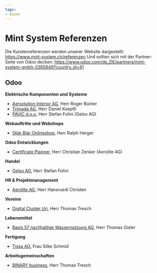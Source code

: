 ```yaml
---
tags:
- Asset
---
```

# Mint System Referenzen

Die Kundenreferenzen werden unserer Website dargestellt: https://www.mint-system.ch/referenzen
Und sollten sich mit der Partner-Seite von Odoo decken: <https://www.odoo.com/de_DE/partners/mint-system-gmbh-3365849?country_id=41>

## Odoo

**Elektrische Komponenten und Systeme**

* [Aersolution Interior AG](https://www.aersolution.com/), Herr Roger Bünter
* [Trimada AG](https://www.trimada.ch/), Herr Daniel Koepfli
* [PAVIC d.o.o](https://www.pavicdoo.rs/ "https://www.pavicdoo.rs/"), Herr Stefan Folini (Gelso AG)

**Webauftritte und Webshops**

* [Stiär Biär Onlineshop](https://shop.stiärbiär.ch/), Herr Ralph Herger

**Odoo Entwicklungen**

* [Certificate Planner](https://github.com/Mint-System/Certificate-Planner), Herr Christian Zenker (Aerolite AG)

**Handel**

* [Gelso AG](https://www.gelso.ch), Herr Stefan Folini

**HR & Projektmanagement**

* [Aerolite AG](https://aerolite.ch/), Herr Hansruedi Christen

**Vereine**

* [Digital Cluster Uri](https://digital-cluster-uri.ch/), Herr Thomas Tresch

**Lebensmittel**

* [Basis 57 nachhaltige Wassernutzung AG](https://www.basis57.ch/), Herr Thomas Gisler

**Fertigung**

* [Tissa AG](https://www.tissa.ch/), Frau Silke Schmid

**Arbeitsgemeinschaften**

* [BINARY business](https://www.binary-business.ch/), Herr Thomas Tresch